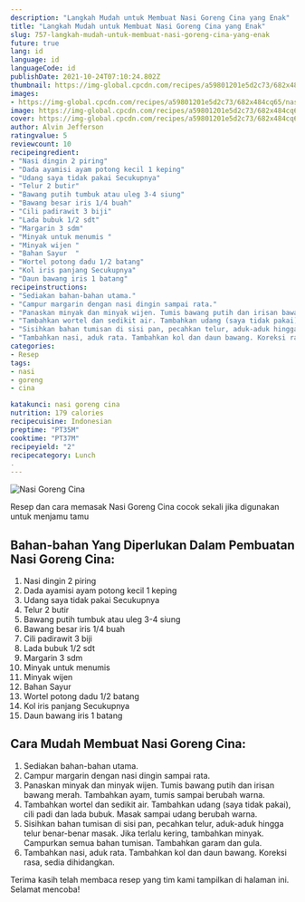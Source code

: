 ```yaml
---
description: "Langkah Mudah untuk Membuat Nasi Goreng Cina yang Enak"
title: "Langkah Mudah untuk Membuat Nasi Goreng Cina yang Enak"
slug: 757-langkah-mudah-untuk-membuat-nasi-goreng-cina-yang-enak
future: true
lang: id
language: id
languageCode: id
publishDate: 2021-10-24T07:10:24.802Z 
thumbnail: https://img-global.cpcdn.com/recipes/a59801201e5d2c73/682x484cq65/nasi-goreng-cina-foto-resep-utama.png
images:
- https://img-global.cpcdn.com/recipes/a59801201e5d2c73/682x484cq65/nasi-goreng-cina-foto-resep-utama.png
image: https://img-global.cpcdn.com/recipes/a59801201e5d2c73/682x484cq65/nasi-goreng-cina-foto-resep-utama.png
cover: https://img-global.cpcdn.com/recipes/a59801201e5d2c73/682x484cq65/nasi-goreng-cina-foto-resep-utama.png
author: Alvin Jefferson
ratingvalue: 5
reviewcount: 10
recipeingredient:
- "Nasi dingin 2 piring"
- "Dada ayamisi ayam potong kecil 1 keping"
- "Udang saya tidak pakai Secukupnya"
- "Telur 2 butir"
- "Bawang putih tumbuk atau uleg 3-4 siung"
- "Bawang besar iris 1/4 buah"
- "Cili padirawit 3 biji"
- "Lada bubuk 1/2 sdt"
- "Margarin 3 sdm"
- "Minyak untuk menumis "
- "Minyak wijen "
- "Bahan Sayur  "
- "Wortel potong dadu 1/2 batang"
- "Kol iris panjang Secukupnya"
- "Daun bawang iris 1 batang"
recipeinstructions:
- "Sediakan bahan-bahan utama."
- "Campur margarin dengan nasi dingin sampai rata."
- "Panaskan minyak dan minyak wijen. Tumis bawang putih dan irisan bawang merah. Tambahkan ayam, tumis sampai berubah warna."
- "Tambahkan wortel dan sedikit air. Tambahkan udang (saya tidak pakai), cili padi dan lada bubuk. Masak sampai udang berubah warna."
- "Sisihkan bahan tumisan di sisi pan, pecahkan telur, aduk-aduk hingga telur benar-benar masak. Jika terlalu kering, tambahkan minyak. Campurkan semua bahan tumisan. Tambahkan garam dan gula."
- "Tambahkan nasi, aduk rata. Tambahkan kol dan daun bawang. Koreksi rasa, sedia dihidangkan."
categories:
- Resep
tags:
- nasi
- goreng
- cina

katakunci: nasi goreng cina 
nutrition: 179 calories
recipecuisine: Indonesian
preptime: "PT35M"
cooktime: "PT37M"
recipeyield: "2"
recipecategory: Lunch
. 
---
```



![Nasi Goreng Cina](https://img-global.cpcdn.com/recipes/a59801201e5d2c73/682x484cq65/nasi-goreng-cina-foto-resep-utama.png)

Resep dan cara memasak  Nasi Goreng Cina cocok sekali jika digunakan untuk menjamu tamu

<!--inarticleads1-->

## Bahan-bahan Yang Diperlukan Dalam Pembuatan Nasi Goreng Cina:

1. Nasi dingin 2 piring
1. Dada ayamisi ayam potong kecil 1 keping
1. Udang saya tidak pakai Secukupnya
1. Telur 2 butir
1. Bawang putih tumbuk atau uleg 3-4 siung
1. Bawang besar iris 1/4 buah
1. Cili padirawit 3 biji
1. Lada bubuk 1/2 sdt
1. Margarin 3 sdm
1. Minyak untuk menumis 
1. Minyak wijen 
1. Bahan Sayur  
1. Wortel potong dadu 1/2 batang
1. Kol iris panjang Secukupnya
1. Daun bawang iris 1 batang



<!--inarticleads2-->

## Cara Mudah Membuat Nasi Goreng Cina:

1. Sediakan bahan-bahan utama.
1. Campur margarin dengan nasi dingin sampai rata.
1. Panaskan minyak dan minyak wijen. Tumis bawang putih dan irisan bawang merah. Tambahkan ayam, tumis sampai berubah warna.
1. Tambahkan wortel dan sedikit air. Tambahkan udang (saya tidak pakai), cili padi dan lada bubuk. Masak sampai udang berubah warna.
1. Sisihkan bahan tumisan di sisi pan, pecahkan telur, aduk-aduk hingga telur benar-benar masak. Jika terlalu kering, tambahkan minyak. Campurkan semua bahan tumisan. Tambahkan garam dan gula.
1. Tambahkan nasi, aduk rata. Tambahkan kol dan daun bawang. Koreksi rasa, sedia dihidangkan.




Terima kasih telah membaca resep yang tim kami tampilkan di halaman ini. Selamat mencoba!
